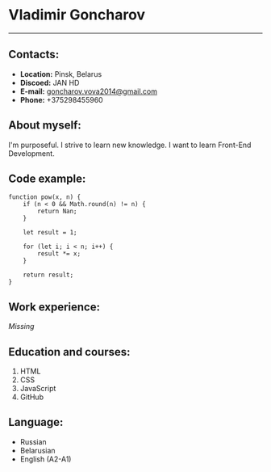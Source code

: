 # Vladimir Goncharov
---
## Contacts:
* **Location:** Pinsk, Belarus
* **Discoed:** JAN HD
* **E-mail:** goncharov.vova2014@gmail.com
* **Phone:** +375298455960
## About myself:
I'm purposeful. I strive to learn new knowledge.
I want to learn Front-End Development.
## Code example:
```
function pow(x, n) {
    if (n < 0 && Math.round(n) != n) {
        return Nan;
    }

    let result = 1;

    for (let i; i < n; i++) {
        result *= x;
    }

    return result;
}
```
## Work experience:
*Missing*
## Education and courses:
1. HTML
2. CSS
3. JavaScript
4. GitHub
## Language:
- Russian
- Belarusian
- English (A2-A1)